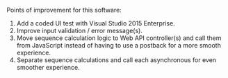 Points of improvement for this software:
1. Add a coded UI test with Visual Studio 2015 Enterprise.
2. Improve input validation / error message(s).
3. Move sequence calculation logic to Web API controller(s) and call them from JavaScript instead of having to use a postback for a more smooth experience.
4. Separate sequence calculations and call each asynchronous for even smoother experience.